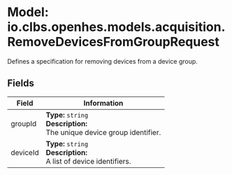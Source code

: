 # Model: io.clbs.openhes.models.acquisition.RemoveDevicesFromGroupRequest

Defines a specification for removing devices from a device group.

## Fields

| Field | Information |
| --- | --- |
| groupId | <b>Type:</b> `string`<br><b>Description:</b><br>The unique device group identifier. |
| deviceId | <b>Type:</b> `string`<br><b>Description:</b><br>A list of device identifiers. |

